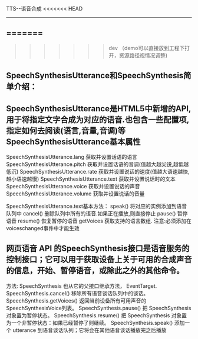 TTS--语音合成
<<<<<<< HEAD

----------------------------------------------------------------------------
=======
------------------------------------------------------------------------------
>>>>>>> dev
（demo可以直接放到工程下打开，资源路径视情况调整)

SpeechSynthesisUtterance和SpeechSynthesis简单介绍：
------------------------------------------------------------------------------

SpeechSynthesisUtterance是HTML5中新增的API,用于将指定文字合成为对应的语音.也包含一些配置项,指定如何去阅读(语言,音量,音调)等
SpeechSynthesisUtterance基本属性
------------------------------------------------------------------------------

SpeechSynthesisUtterance.lang 获取并设置话语的语言
SpeechSynthesisUtterance.pitch 获取并设置话语的音调(值越大越尖锐,越低越低沉)
SpeechSynthesisUtterance.rate 获取并设置说话的速度(值越大语速越快,越小语速越慢)
SpeechSynthesisUtterance.text 获取并设置说话时的文本
SpeechSynthesisUtterance.voice 获取并设置说话的声音
SpeechSynthesisUtterance.volume 获取并设置说话的音量

SpeechSynthesisUtterance.text基本方法：
speak() 	将对应的实例添加到语音队列中
cancel() 删除队列中所有的语音.如果正在播放,则直接停止
pause() 暂停语音
resume() 恢复暂停的语音
getVoices 获取支持的语言数组. 注意:必须添加在voiceschanged事件中才能生效


网页语音 API 的SpeechSynthesis接口是语音服务的控制接口；它可以用于获取设备上关于可用的合成声音的信息，开始、暂停语音，或除此之外的其他命令。
------------------------------------------------------------------------------
方法:
SpeechSynthesis 也从它的父接口继承方法， EventTarget.
SpeechSynthesis.cancel()
移除所有语音谈话队列中的谈话。
SpeechSynthesis.getVoices()
返回当前设备所有可用声音的 SpeechSynthesisVoice列表。
SpeechSynthesis.pause()
把 SpeechSynthesis 对象置为暂停状态。
SpeechSynthesis.resume()
把 SpeechSynthesis 对象置为一个非暂停状态：如果已经暂停了则继续。
SpeechSynthesis.speak()
添加一个 utterance 到语音谈话队列；它将会在其他语音谈话播放完之后播放
